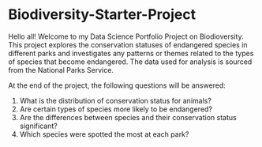 # Biodiversity-Starter-Project

Hello all! Welcome to my Data Science Portfolio Project on Biodioversity. 
This project explores the conservation statuses of endangered species in different parks and investigates any patterns or themes related to the types of species that become endangered.
The data used for analysis is sourced from the National Parks Service. 

At the end of the project, the following questions will be answered:
1. What is the distribution of conservation status for animals?
2. Are certain types of species more likely to be endangered?
3. Are the differences between species and their conservation status significant?
4. Which species were spotted the most at each park?


